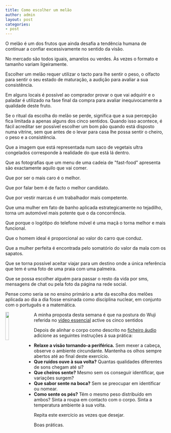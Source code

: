 ```yaml
---
title: Como escolher um melão
author: admin
layout: post
categories:
- post
---
```

O melão é um dos frutos que ainda desafia a tendência humana de continuar a confiar excessivamente no sentido da visão.

No mercado são todos iguais, amarelos ou verdes. Às vezes o formato e tamanho variam ligeiramente.

Escolher um melão requer utilizar o tacto para lhe sentir o peso, o olfacto para sentir o seu estado de maturação, a audição para avaliar a sua consistência.

Em alguns locais é possível ao comprador provar o que vai adquirir e o paladar é utilizado na fase final da compra para avaliar inequivocamente a qualidade deste fruto.  

Se o ritual da escolha do melão se perde, significa que a sua percepção fica limitada a apenas alguns dos cinco sentidos. Quando isso acontece, é fácil acreditar ser possível escolher um bom pão quando está disposto numa vitrine, sem que antes de o levar para casa lhe possa sentir o cheiro, o peso e a consistência.

Que a imagem que está representada num saco de vegetais ultra congelados corresponde à realidade do que está lá dentro. 

Que as fotografias que um menu de uma cadeia de "fast-food" apresenta são exactamente aquilo que vai comer.

Que por ser o mais caro é o melhor.

Que por falar bem é de facto o melhor candidato.

Que por vestir marcas é um trabalhador mais competente.

Que uma mulher em fato de banho aplicada estrategicamente no tejadilho, torna um automóvel mais potente que o da concorrência.    

Que porque o logótipo do telefone móvel é uma maçã o torna melhor e mais funcional.

Que o homem ideal é proporcional ao valor do carro que conduz.

Que a mulher perfeita é encontrada pelo somatório do valor da mala com os sapatos. 

Que se torna possível aceitar viajar para um destino onde a única referência que tem é uma foto de uma praia com uma palmeira. 

Que se possa escolher alguém para passar o resto da vida por sms, mensagens de chat ou pela foto da página na rede social.  

Pense como seria se no ensino primário a arte da escolha dos melões aplicada ao dia a dia fosse ensinada como disciplina nuclear, em conjunto com o português e a matemática. 

<p><img src="http://lourencoazevedo.com/imagens/PosturaWuji.png" class="profile" style="float: left; margin-right: 1em; width: 15%;"></p>

A minha proposta desta semana é que na postura do Wuji referida no [vídeo essencial](http://lourencoazevedo.com/video) active os cinco sentidos

Depois de alinhar o corpo como descrito no [ficheiro áudio](https://s3-eu-west-1.amazonaws.com/ck-podcasts/Wuji.mp3) adicione as seguintes instruções á sua prática:

+ **Relaxe a visão tornando-a periférica.** Sem mexer a cabeça, observe o ambiente circundante. Mantenha os olhos sempre abertos até ao final deste exercício.
+ **Que ruídos ouve à sua volta?** Quantas qualidades diferentes de sons chegam até si?
+ **Que cheiros sente?** Mesmo sem os conseguir identificar, que variações surgem?
+ **Que sabor sente na boca?** Sem se preocupar em identificar ou nomear.
+ **Como sente os pés?** Têm o mesmo peso distribuído em ambos? Sinta a roupa em contacto com o corpo. Sinta a temperatura ambiente à sua volta.

Repita este exercício as vezes que desejar.

Boas práticas.
